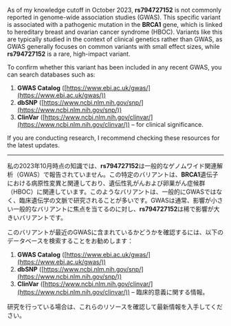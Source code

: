 As of my knowledge cutoff in October 2023, **rs794727152** is not commonly reported in genome-wide association studies (GWAS). This specific variant is associated with a pathogenic mutation in the **BRCA1** gene, which is linked to hereditary breast and ovarian cancer syndrome (HBOC). Variants like this are typically studied in the context of clinical genetics rather than GWAS, as GWAS generally focuses on common variants with small effect sizes, while **rs794727152** is a rare, high-impact variant.

To confirm whether this variant has been included in any recent GWAS, you can search databases such as:

1. **GWAS Catalog** ([https://www.ebi.ac.uk/gwas/](https://www.ebi.ac.uk/gwas/))
2. **dbSNP** ([https://www.ncbi.nlm.nih.gov/snp/](https://www.ncbi.nlm.nih.gov/snp/))
3. **ClinVar** ([https://www.ncbi.nlm.nih.gov/clinvar/](https://www.ncbi.nlm.nih.gov/clinvar/)) – for clinical significance.

If you are conducting research, I recommend checking these resources for the latest updates.

---

私の2023年10月時点の知識では、**rs794727152**は一般的なゲノムワイド関連解析（GWAS）で報告されていません。この特定のバリアントは、**BRCA1**遺伝子における病原性変異と関連しており、遺伝性乳がんおよび卵巣がん症候群（HBOC）に関連しています。このようなバリアントは、一般的にGWASではなく、臨床遺伝学の文脈で研究されることが多いです。GWASは通常、影響が小さい一般的なバリアントに焦点を当てるのに対し、**rs794727152**は稀で影響が大きいバリアントです。

このバリアントが最近のGWASに含まれているかどうかを確認するには、以下のデータベースを検索することをお勧めします：

1. **GWAS Catalog** ([https://www.ebi.ac.uk/gwas/](https://www.ebi.ac.uk/gwas/))
2. **dbSNP** ([https://www.ncbi.nlm.nih.gov/snp/](https://www.ncbi.nlm.nih.gov/snp/))
3. **ClinVar** ([https://www.ncbi.nlm.nih.gov/clinvar/](https://www.ncbi.nlm.nih.gov/clinvar/)) – 臨床的意義に関する情報。

研究を行っている場合は、これらのリソースを確認して最新情報を入手してください。